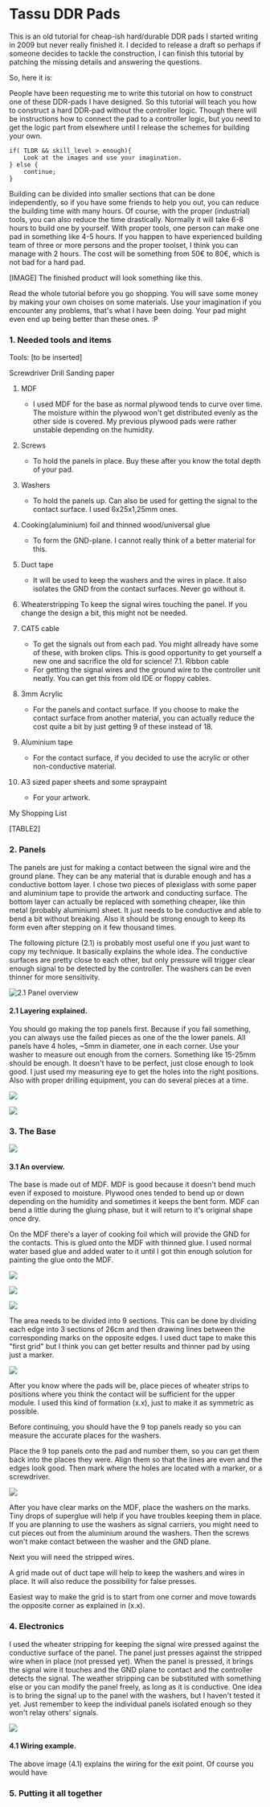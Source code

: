 # Tassu DDR Pads
This is an old tutorial for cheap-ish hard/durable DDR pads I started writing in 2009 but never really finished it. I decided to release a draft so perhaps if someone decides to tackle the construction, I can finish this tutorial by patching the missing details and answering the questions.

So, here it is:


People have been requesting me to write this tutorial on how to construct one of these DDR-pads I have designed. So this tutorial will teach you how to construct a hard DDR-pad without the controller logic. Though there will be instructions how to connect the pad to a controller logic, but you need to get the logic part from elsewhere until I release the schemes for building your own.

```
if( TLDR && skill_level > enough){
	Look at the images and use your imagination.
} else {
	continue;
}
```

Building can be divided into smaller sections that can be done independently, so if you have some friends to help you out, you can reduce the building time with many hours. Of course, with the proper (industrial) tools, you can also reduce the time drastically. Normally it will take 6-8 hours to build one by yourself. With proper tools, one person can make one pad in something like 4-5 hours. If you happen to have experienced building team of three or more persons and the proper toolset, I think you can manage with 2 hours. The cost will be something from 50€ to 80€, which is not bad for a hard pad.


\[IMAGE\]
The finished product will look something like this.


Read the whole tutorial before you go shopping. You will save some money by making your own choises on some materials. Use your imagination if you encounter any problems, that's what I have been doing. Your pad might even end up being better than these ones. :P


### 1\. Needed tools and items

Tools:
\[to be inserted\]

Screwdriver
Drill
Sanding paper

1. MDF
	- I used MDF for the base as normal plywood tends to curve over time. The moisture within the plywood won't get distributed evenly as the other side is covered. My previous plywood pads were rather unstable depending on the humidity.
2. Screws
	- To hold the panels in place. Buy these after you know the total depth of your pad.

3. Washers
	- To hold the panels up. Can also be used for getting the signal to the contact surface. I used 6x25x1,25mm ones.

4. Cooking(aluminium) foil and thinned wood/universal glue
	- To form the GND-plane. I cannot really think of a better material for this.
5. Duct tape
	- It will be used to keep the washers and the wires in place. It also isolates the GND from the contact surfaces. Never go without it.
6. Wheaterstripping
	To keep the signal wires touching the panel. If you change the design a bit, this might not be needed.
7. CAT5 cable
	- To get the signals out from each pad. You might allready have some of these, with broken clips. This is good opportunity to get yourself a new one and sacrifice the old for science!
7.1. Ribbon cable
	- For getting the signal wires and the ground wire to the controller unit neatly. You can get this from old IDE or floppy cables.
8. 3mm Acrylic
	- For the panels and contact surface. If you choose to make the contact surface from another material, you can actually reduce the cost quite a bit by just getting 9 of these instead of 18.
9. Aluminium tape
	- For the contact surface, if you decided to use the acrylic or other non-conductive material.
10. A3 sized paper sheets and some spraypaint
	- For your artwork.


My Shopping List


[TABLE2]




### 2\. Panels

The panels are just for making a contact between the signal wire and the ground plane. They can be any material that is durable enough and has a conductive bottom layer. I chose two pieces of plexiglass with some paper and aluminium tape to provide the artwork and conducting surface. The bottom layer can actually be replaced with something cheaper, like thin metal (probably aluminium) sheet. It just needs to be conductive and able to bend a bit without breaking. Also it should be strong enough to keep its form even after stepping on it few thousand times.

The following picture (2.1) is probably most useful one if you just want to copy my technique. It basically explains the whole idea. The conductive surfaces are pretty close to each other, but only pressure will trigger clear enough signal to be detected by the controller. The washers can be even thinner for more sensitivity.

![2.1 Panel overview](/images/panel2.png)

#### 2.1 Layering explained.

You should go making the top panels first. Because if you fail something, you can always use the failed pieces as one of the the lower panels. All panels have 4 holes, ~5mm in diameter, one in each corner. Use your washer to measure out enough from the corners. Something like 15-25mm should be enough. It doesn't have to be perfect, just close enough to look good. I just used my measuring eye to get the holes into the right positions. Also with proper drilling  equipment, you can do several pieces at a time.

![](/images/img_1495.jpg)

![](/images/img_1499.jpg)

### 3\. The Base

![](/images/overview.png)
#### 3.1 An overview.

The base is made out of MDF. MDF is good because it doesn't bend much even if exposed to moisture. Plywood ones tended to bend up or down depending on the humidity and sometimes it keeps the bent form. MDF can bend a little during the gluing phase, but it will return to it's original shape once dry.

On the MDF there's a layer of cooking foil which will provide the GND for the contacts. This is glued onto the MDF with thinned glue. I used normal water based glue and added water to it until I got thin enough solution for painting the glue onto the MDF.

![](/images/img_1481.jpg)

![](/images/img_1483.jpg)

![](/images/img_1485.jpg)

The area needs to be divided into 9 sections. This can be done by dividing each edge into 3 sections of 26cm and then drawing lines between the corresponding marks on the opposite edges. I used duct tape to make this "first grid" but I think you can get better results and thinner pad by using just a marker.

![](/images/img_1487.jpg)

After you know where the pads will be, place pieces of wheater strips to positions where you think the contact will be sufficient for the upper module. I used this kind of formation (x.x), just to make it as symmetric as possible.

Before continuing, you should have the 9 top panels ready so you can measure the accurate places for the washers.

Place the 9 top panels onto the pad and number them, so you can get them back into the places they were. Align them so that the lines are even and the edges look good. Then mark where the holes are located with a marker, or a screwdriver.

![](/images/img_1506.jpg)

After you have clear marks on the MDF, place the washers on the marks. Tiny drops of superglue will help if you have troubles keeping them in place. If you are planning to use the washers as signal carriers, you might need to cut pieces out from the aluminium around the washers. Then the screws won't make contact between the washer and the GND plane.

Next you will need the stripped wires.

A grid made out of duct tape will help to keep the washers and wires in place. It will also reduce the possibility for false presses.

Easiest way to make the grid is to start from one corner and move towards the opposite corner as explained in (x.x).

### 4\. Electronics

I used the wheater stripping for keeping the signal wire pressed against the conductive surface of the panel. The panel just presses against the stripped wire when in place (not pressed yet). When the panel is pressed, it brings the signal wire it touches and the GND plane to contact and the controller detects the signal. The weather stripping can be substituted with something else or you can modify the panel freely, as long as it is conductive. One idea is to bring the signal up to the panel with the washers, but I haven't tested it yet. Just remember to keep the individual panels isolated enough so they won't relay others' signals.

![](/images/panel1.png)

#### 4.1 Wiring example.

The above image (4.1) explains the wiring for the exit point. Of course you would have


### 5\. Putting it all together
